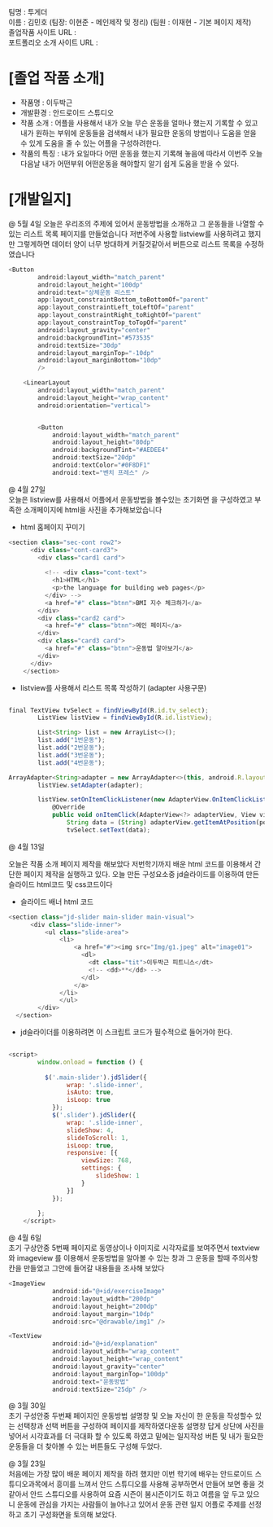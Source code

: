 팀명 : 투게더<br>
이름 : 김민호 (팀장: 이현준 - 메인제작 및 정리) (팀원 : 이재현 - 기본 페이지 제작)<br>
졸업작품 사이트 URL : <br>
포트폴리오 소개 사이트 URL :<br>

# [졸업 작품 소개]
- 작품명 : 이두박근
- 개발환경 : 안드로이드 스튜디오
- 작품 소개 : 어플을 사용해서 내가 오늘 무슨 운동을 얼마나 했는지 기록할 수 있고 내가 원하는 부위에 운동들을 검색해서 내가 필요한 운동의 방법이나 도움을 얻을 수 있게 도움을 줄 수 있는 어플을 구성하려한다.
- 작품의 특징 : 내가 요일마다 어떤 운동을 했는지 기록해 놓음에 따라서 이번주 오늘 다음날 내가 어떤부위 어떤운동을 해야할지 알기 쉽게 도움을 받을 수 있다.

# [개발일지]

@ 5월 4일
오늘은 우리조의 주제에 있어서 운동방법을 소개하고 그 운동들을 나열할 수 있는 리스트 목록 페이지를 만들었습니다 저번주에 사용할 listview를 사용하려고 했지만 그렇게하면 데이터 양이 너무 방대하게 커질것같아서 버튼으로 리스트 목록을 수정하였습니다
~~~javascript
<Button
        android:layout_width="match_parent"
        android:layout_height="100dp"
        android:text="상체운동 리스트"
        app:layout_constraintBottom_toBottomOf="parent"
        app:layout_constraintLeft_toLeftOf="parent"
        app:layout_constraintRight_toRightOf="parent"
        app:layout_constraintTop_toTopOf="parent"
        android:layout_gravity="center"
        android:backgroundTint="#573535"
        android:textSize="30dp"
        android:layout_marginTop="-10dp"
        android:layout_marginBottom="10dp"
        />

    <LinearLayout
        android:layout_width="match_parent"
        android:layout_height="wrap_content"
        android:orientation="vertical">


        <Button
            android:layout_width="match_parent"
            android:layout_height="80dp"
            android:backgroundTint="#AEDEE4"
            android:textSize="20dp"
            android:textColor="#0F8DF1"
            android:text="벤치 프레스" />
~~~

@ 4월 27일 <br>
오늘은 listview를 사용해서 어플에서 운동방법을 볼수있는 초기화면 을 구성하였고 부족한 소개페이지에 html을 사진을 추가해보았습니다

- html 홈페이지 꾸미기

~~~javascript
<section class="sec-cont row2">
      <div class="cont-card3">
        <div class="card1 card">
          
          <!-- <div class="cont-text">
            <h1>HTML</h1>
            <p>the language for building web pages</p>
          </div> -->
          <a href="#" class="btnn">BMI 지수 체크하기</a>
        </div>
        <div class="card2 card">
          <a href="#" class="btnn">메인 페이지</a>
        </div>
        <div class="card3 card">
          <a href="#" class="btnn">운동법 알아보기</a>
        </div>
      </div>
    </section>
 ~~~
 - listview를 사용해서 리스트 목록 작성하기 (adapter 사용구문)
~~~javascript

final TextView tvSelect = findViewById(R.id.tv_select);
        ListView listView = findViewById(R.id.listView);

        List<String> list = new ArrayList<>();
        list.add("1번운동");
        list.add("2번운동");
        list.add("3번운동");
        list.add("4번운동");

ArrayAdapter<String>adapter = new ArrayAdapter<>(this, android.R.layout.simple_list_item_1, list);
        listView.setAdapter(adapter);

        listView.setOnItemClickListener(new AdapterView.OnItemClickListener() {
            @Override
            public void onItemClick(AdapterView<?> adapterView, View view, int position, long l) {
                String data = (String) adapterView.getItemAtPosition(position);
                tvSelect.setText(data);
~~~

@ 4월 13일 <br>

오늘은 작품 소개 페이지 제작을 해보았다 저번학기까지 배운 html 코드를 이용해서 간단한 페이지 제작을 실행하고 있다. 오늘 만든 구성요소중 jd슬라이드를 이용하여 만든 슬라이드 html코드 및 css코드이다

- 슬라이드 배너 html 코드
~~~javascript
<section class="jd-slider main-slider main-visual">
      <div class="slide-inner">
          <ul class="slide-area">
              <li>
                  <a href="#"><img src="Img/g1.jpeg" alt="image01">
                    <dl>
                      <dt class="tit">이두박근 피트니스</dt>
                      <!-- <dd>**</dd> -->
                    </dl>
                  </a>
              </li>
              </ul>
        </div>
  </section>
~~~
- jd슬라이더를 이용하려면 이 스크립트 코드가 필수적으로 들어가야 한다.
~~~javascript

<script>
        window.onload = function () {
          
          $('.main-slider').jdSlider({
                wrap: '.slide-inner',
                isAuto: true,
                isLoop: true
            });
            $('.slider').jdSlider({
                wrap: '.slide-inner',
                slideShow: 4,
                slideToScroll: 1,
                isLoop: true,
                responsive: [{
                    viewSize: 768,
                    settings: {
                        slideShow: 1
                    }
                }]
            });
            
        };
    </script>


~~~

@ 4월 6일 <br>
초기 구상안중 5번째 페이지로 동영상이나 이미지로 시각자료를 보여주면서 textview 와 imageview 를 이용해서 운동방법을 알아볼 수 있는 창과 그 운동을 할때 주의사항 칸을 만들었고 그안에 들어갈 내용들을 조사해 보았다 
~~~javascript
<ImageView
            android:id="@+id/exerciseImage"
            android:layout_width="200dp"
            android:layout_height="200dp"
            android:layout_margin="10dp"
            android:src="@drawable/img1" />

<TextView
            android:id="@+id/explanation"
            android:layout_width="wrap_content"
            android:layout_height="wrap_content"
            android:layout_gravity="center"
            android:layout_marginTop="100dp"
            android:text="운동방법"
            android:textSize="25dp" />
~~~
            


@ 3월 30일 <br>
초기 구성안중 두번째 페이지인 운동방법 설명창 및 오늘 자신이 한 운동을 작성할수 있는 선택창과 선택 버튼을 구성하여 페이지를 제작하였다운동 설명창 답게 상단에 사진을 넣어서 시각효과를 더 극대화 할 수 있도록 하였고 밑에는 일지작성 버튼 및 내가 필요한 운동들을 더 찾아볼 수 있는 버튼들도 구성해 두었다.

@ 3월 23일 <br>
처음에는 가장 많이 배운 페이지 제작을 하려 했지만 이번 학기에 배우는 안드로이드 스튜디오과목에서 흥미를 느껴서 안드 스튜디오를 사용해 공부하면서 만들어 보면 좋을 것 같아서 안드 스튜디오를 사용하여 요즘 시즌이 봄시즌이기도 하고 여름을 앞 두고 있으니 운동에 관심을 가지는 사람들이 늘어나고 있어서 운동 관련 일지 어플로 주제를 선정하고 초기 구성화면을 토의해 보았다.


